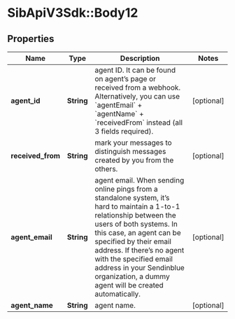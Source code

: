 # SibApiV3Sdk::Body12

## Properties
Name | Type | Description | Notes
------------ | ------------- | ------------- | -------------
**agent_id** | **String** | agent ID. It can be found on agent’s page or received from a webhook. Alternatively, you can use &#x60;agentEmail&#x60; + &#x60;agentName&#x60; + &#x60;receivedFrom&#x60; instead (all 3 fields required). | [optional] 
**received_from** | **String** | mark your messages to distinguish messages created by you from the others. | [optional] 
**agent_email** | **String** | agent email. When sending online pings from a standalone system, it’s hard to maintain a 1-to-1 relationship between the users of both systems. In this case, an agent can be specified by their email address. If there’s no agent with the specified email address in your Sendinblue organization, a dummy agent will be created automatically. | [optional] 
**agent_name** | **String** | agent name. | [optional] 


